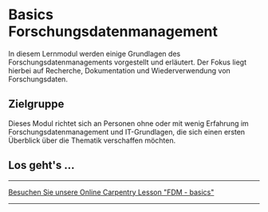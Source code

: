 # Basics Forschungsdatenmanagement

In diesem Lernmodul werden einige Grundlagen des Forschungsdatenmanagements vorgestellt und erläutert.
Der Fokus liegt hierbei auf Recherche, Dokumentation und Wiederverwendung von Forschungsdaten.


## Zielgruppe

Dieses Modul richtet sich an Personen ohne oder mit wenig Erfahrung im Forschungsdatenmanagement und IT-Grundlagen, die sich einen ersten Überblick über die Thematik verschaffen möchten.

## Los geht's ...

------------------------------------------------------------------------

[Besuchen Sie unsere Online Carpentry Lesson "FDM - basics"](https://dr-eberle-zentrum.github.io/FDM-basics/)

------------------------------------------------------------------------
